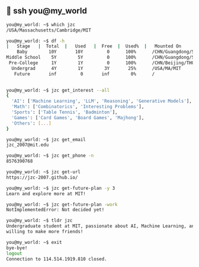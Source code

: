 ## 👋 ssh you@my_world

```bash
you@my_world: ~$ which jzc
/USA/Massachusetts/Cambridge/MIT

you@my_world: ~$ df -h
|   Stage   |  Total  |   Used   |  Free  |  Used%  |   Mounted On
    Baby        10Y       10Y         0      100%      /CHN/Guangdong/Shenzhen
Middle School    5Y        5Y         0      100%      /CHN/Guangdong/Shenzhen/SMS
 Pre-College     1Y        1Y         0      100%      /CHN/Beijing/THU/IIIS
  Undergrad      4Y        1Y        3Y       25%      /USA/MA/MIT
   Future       inf         0       inf        0%      /
     

you@my_world: ~$ jzc get_interest --all
{
  'AI': ['Machine Learning', 'LLM', 'Reasoning', 'Generative Models'],
  'Math': ['Combinatorics', 'Interesting Problems'],
  'Sports': ['Table Tennis', 'Badminton'],
  'Games': ['Card Games', 'Board Games', 'Majhong'],
  'Others': [...]
}

you@my_world: ~$ jzc get_email
jzc_2007@mit.edu

you@my_world: ~$ jzc get_phone -n
8576390768

you@my_world: ~$ jzc get-url
https://jzc-2007.github.io/

you@my_world: ~$ jzc get-future-plan -y 3
Learn and explore more at MIT!

you@my_world: ~$ jzc get-future-plan -work
NotImplementedError: Not decided yet!

you@my_world: ~$ tldr jzc
Undergraduate student at MIT, passionate about AI, Machine Learning, and Mathematical Thinking,
willing to make more friends!

you@my_world: ~$ exit
bye-bye!
logout
Connection to 114.514.1919.810 closed.
```

<!--
**jzc-2007/jzc-2007** is a ✨ _special_ ✨ repository because its `README.md` (this file) appears on your GitHub profile.

Here are some ideas to get you started:

- 🔭 I’m currently working on ...
- 🌱 I’m currently learning ...
- 👯 I’m looking to collaborate on ...
- 🤔 I’m looking for help with ...
- 💬 Ask me about ...
- 📫 How to reach me: ...
- 😄 Pronouns: ...
- ⚡ Fun fact: ...
-->
